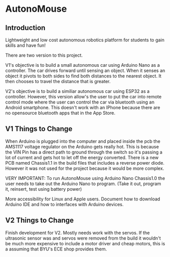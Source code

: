 # AutonoMouse

## Introduction
Lightweight and low cost autonomous robotics platform for students to gain skills and have fun!

There are two version to this project. 

V1's objective is to build a small autonomous car using Arduino Nano as a controller. The car drives forward until sensing an object. When it senses an object it pivots to both sides to find both distances to the nearest object. It then chooses to travel the distance that is greater. 

V2's objective is to build a similiar autonomous car using ESP32 as a controller. However, this version
allow's the user to put the car into remote control mode where the user can control the car via bluetooth
using an Android smartphone. This doesn't work with an IPhone because there are no opensource bluetooth apps 
that in the App Store. 

## V1 Things to Change
When Arduino is plugged into the computer and placed inside the pcb the AMS1117 voltage regulator on the Arduino gets really hot.
This is because the VIN Pin has a direct path to ground through the switch so it's passing a lot of current and gets hot to let off the energy converted. 
There is a new PCB named Chassis1.1 in the build files that includes a reverse power diode. However it was not used for the project because it would be more complex. 

VERY IMPORTANT: To run AutonoMouse using Arduino Nano Chassis1.0 the user needs to take out the Arduino Nano to program. (Take it out, program it, reinsert, test using battery power) 

More accessibility for Linux and Apple users. Document how to download Arduino IDE and how to interfaces with Arduino devices.

## V2 Things to Change
Finish development for V2. Mostly needs work with the servos. If the ultrasonic sensor was 
and servos were removed from the build it wouldn't be much more expensive to include a 
motor driver and cheap motors, this is a assuming that BYU's ECE shop provides them. 





